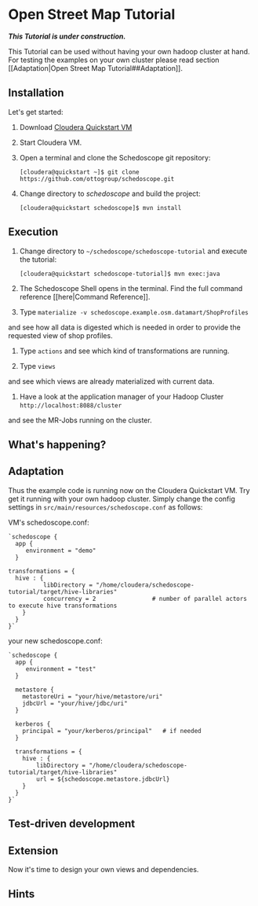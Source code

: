 # Open Street Map Tutorial

_**This Tutorial is under construction.**_

This Tutorial can be used without having your own hadoop cluster at hand. For testing the examples on your own cluster please read section [[Adaptation|Open Street Map Tutorial##Adaptation]].

## Installation
Let's get started:

1. Download [Cloudera Quickstart VM](http://www.cloudera.com/content/cloudera/en/documentation/core/latest/topics/cloudera_quickstart_vm.html)
2. Start Cloudera VM.
3. Open a terminal and clone the Schedoscope git repository:

    `[cloudera@quickstart ~]$ git clone https://github.com/ottogroup/schedoscope.git`
4. Change directory to _schedoscope_ and build the project:

    `[cloudera@quickstart schedoscope]$ mvn install`

## Execution

1. Change directory to `~/schedoscope/schedoscope-tutorial` and execute the tutorial:

    `[cloudera@quickstart schedoscope-tutorial]$ mvn exec:java`
1. The Schedoscope Shell opens in the terminal. Find the full command reference [[here|Command Reference]].
1. Type  `materialize -v schedoscope.example.osm.datamart/ShopProfiles`

and see how all data is digested which is needed in order to provide the requested view of shop profiles.

1. Type  `actions`
and see which kind of transformations are running.

1. Type  `views`

and see which views are already materialized with current data.
1. Have a look at the application manager of your Hadoop Cluster  `http://localhost:8088/cluster`

and see the MR-Jobs running on the cluster.

## What's happening?


## Adaptation
Thus the example code is running now on the Cloudera Quickstart VM. 
Try get it running with your own hadoop cluster. Simply change the config settings in `src/main/resources/schedoscope.conf` as follows:

VM's schedoscope.conf:

    `schedoscope {
      app {
         environment = "demo"
      }

    transformations = {
      hive : {
              libDirectory = "/home/cloudera/schedoscope-tutorial/target/hive-libraries"
              concurrency = 2                # number of parallel actors to execute hive transformations
        }
      }
    }`

your new schedoscope.conf:

    `schedoscope {
      app {
         environment = "test"
      }

      metastore {
        metastoreUri = "your/hive/metastore/uri"
        jdbcUrl = "your/hive/jdbc/uri"
      }

      kerberos {
        principal = "your/kerberos/principal"   # if needed
      }
      
      transformations = {
      	hive : {
		    libDirectory = "/home/cloudera/schedoscope-tutorial/target/hive-libraries"
		    url = ${schedoscope.metastore.jdbcUrl}
        }
      }
    }`

## Test-driven development

## Extension
Now it's time to design your own views and dependencies.


## Hints

